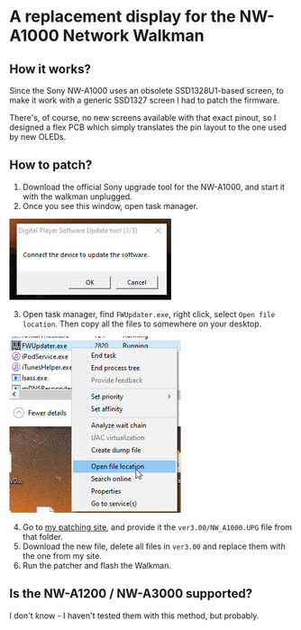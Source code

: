 # A replacement display for the NW-A1000 Network Walkman

## How it works?

Since the Sony NW-A1000 uses an obsolete SSD1328U1-based screen, to make it work with a generic SSD1327 screen I had to patch the firmware.

There's, of course, no new screens available with that exact pinout, so I designed a flex PCB which simply translates the pin layout to the one used by new OLEDs.

## How to patch?

1. Download the official Sony upgrade tool for the NW-A1000, and start it with the walkman unplugged.
2. Once you see this window, open task manager.

![Connect the device to update the software.](https://github.com/asivery/nw-a1000-oled/blob/master/res/sc01.png?raw=true)

3. Open task manager, find `FWUpdater.exe`, right click, select `Open file location`. Then copy all the files to somewhere on your desktop.

![Open file location](https://github.com/asivery/nw-a1000-oled/blob/master/res/sc02.png?raw=true)

4. Go to [my patching site](https://asivery.github.io/NW-A1000/), and provide it the `ver3.00/NW_A1000.UPG` file from that folder.
5. Download the new file, delete all files in `ver3.00` and replace them with the one from my site.
6. Run the patcher and flash the Walkman.

## Is the NW-A1200 / NW-A3000 supported?

I don't know - I haven't tested them with this method, but probably.
